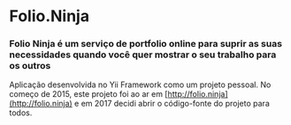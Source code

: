 Folio.Ninja
===========

### Folio Ninja é um serviço de portfolio online para suprir as suas necessidades quando você quer mostrar o seu trabalho para os outros

Aplicação desenvolvida no Yii Framework como um projeto pessoal. No começo de 2015, este projeto foi ao ar em [http://folio.ninja](http://folio.ninja) e em 2017 decidi abrir o código-fonte do projeto para todos.
